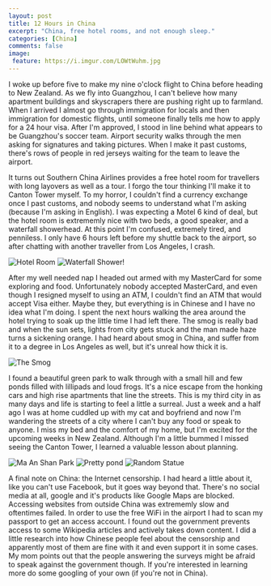 ```yaml
---
layout: post
title: 12 Hours in China
excerpt: "China, free hotel rooms, and not enough sleep."
categories: [China]
comments: false
image:
 feature: https://i.imgur.com/LOWtWuhm.jpg
---
```


I woke up before five to make my nine o'clock flight to China before heading to New Zealand. As we fly into Guangzhou, I can't believe how many apartment buildings and skyscrapers there are pushing right up to farmland. When I arrived I almost go through immigration for locals and then immigration for domestic flights, until someone finally tells me how to apply for a 24 hour visa. After I'm approved, I stood in line behind what appears to be Guangzhou's soccer team. Airport security walks through the men asking for signatures and taking pictures. When I make it past customs, there's rows of people in red jerseys waiting for the team to leave the airport.

It turns out Southern China Airlines provides a free hotel room for travellers with long layovers as well as a tour. I forgo the tour thinking I'll make it to Canton Tower myself. To my horror, I couldn't find a currency exchange once I past customs, and nobody seems to understand what I'm asking (because I'm asking in English). I was expecting a Motel 6 kind of deal, but the hotel room is extrememly nice with two beds, a good speaker, and a waterfall showerhead. At this point I'm confused, extremely tired, and penniless. I only have 6 hours left before my shuttle back to the airport, so after chatting with another traveller from Los Angeles, I crash.

![Hotel Room](https://i.imgur.com/qTlJsb1m.jpg) ![Waterfall Shower!](https://i.imgur.com/8ndy2Mbm.jpg)

After my well needed nap I headed out armed with my MasterCard for some exploring and food. Unfortunately nobody accepted MasterCard, and even though I resigned myself to using an ATM, I couldn't find an ATM that would accept Visa either. Maybe they, but everything is in Chinese and I have no idea what I'm doing. I spent the next hours walking the area around the hotel trying to soak up the little time I had left there. The smog is really bad and when the sun sets, lights from city gets stuck and the man made haze turns a sickening orange. I had heard about smog in China, and suffer from it to a degree in Los Angeles as well, but it's unreal how thick it is.

![The Smog](https://i.imgur.com/pL4htflm.jpg)

I found a beautiful green park to walk through with a small hill and few ponds filled with lillipads and loud frogs. It's a nice escape from the honking cars and high rise apartments that line the streets. This is my third city in as many days and life is starting to feel a little a surreal. Just a week and a half ago I was at home cuddled up with my cat and boyfriend and now I'm wandering the streets of a city where I can't buy any food or speak to anyone. I miss my bed and the comfort of my home, but I'm excited for the upcoming weeks in New Zealand. Although I'm a little bummed I missed seeing the Canton Tower, I learned a valuable lesson about planning.

![Ma An Shan Park](https://i.imgur.com/kzN7jCpm.jpg) ![Pretty pond]( https://i.imgur.com/2jFxPOEm.jpg) ![Random Statue](https://i.imgur.com/A1v4abDm.jpg)

A final note on China: the Internet censorship. I had heard a little about it, like you can't use Facebook, but it goes way beyond that. There's no social media at all, google and it's products like Google Maps are blocked. Accessing websites from outside China was extrememly slow and oftentimes failed. In order to use the free WiFi in the airport I had to scan my passport to get an access account. I found out the government prevents access to some Wikipedia articles and actively takes down content. I did a little research into how Chinese people feel about the censorship and apparently most of them are fine with it and even support it in some cases. My mom points out that the people answering the surveys might be afraid to speak against the government though. If you're interested in learning more do some googling of your own (if you're not in China).
